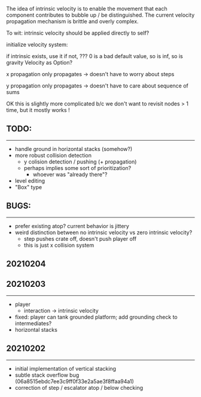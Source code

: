 The idea of intrinsic velocity is to enable the movement that each component contributes to bubble up / be distinguished. The current velocity propagation mechanism is brittle and overly complex.

To wit: intrinsic velocity should be applied directly to self?

initialize velocity system: 

if intrinsic exists, use it
if not, ???
0 is a bad default value, so is inf, so is gravity
Velocity as Option?


x propagation only propagates -> doesn't have to worry about steps

y propagation only propagates -> doesn't have to care about sequence of sums

OK this is slightly more complicated b/c we don't want to revisit nodes > 1 time, but it mostly works !


## TODO:
---
- handle ground in horizontal stacks (somehow?)
- more robust collision detection
  - y colision detection / pushing (+ propagation)
  - perhaps implies some sort of prioritization?
    - whoever was "already there"?
- level editing
- "Box" type

## BUGS:
---
- prefer existing atop? current behavior is jittery
- weird distinction between no intrinsic velocity vs zero intrinsic velocity?
  - step pushes crate off, doesn't push player off
  - this is just x collision system

## 20210204



## 20210203
---
- player
  - interaction -> intrinsic velocity
- fixed: player can tank grounded platform; add grounding check to intermediates?
- horizontal stacks


## 20210202
---
- initial implementation of vertical stacking
- subtle stack overflow bug (06a8515ebdc7ee3c9ff0f33e2a5ae3f8ffaa94a1)
- correction of step / escalator atop / below checking